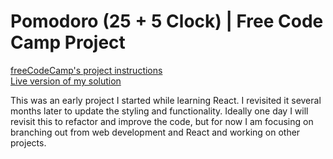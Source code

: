 # Pomodoro (25 + 5 Clock) | Free Code Camp Project

[freeCodeCamp's project instructions](https://www.freecodecamp.org/learn/front-end-development-libraries/front-end-development-libraries-projects/build-a-25--5-clock)  
[Live version of my solution](https://athenascode.github.io/pomodoro/)

This was an early project I started while learning React. I revisited it several months later to update the styling and functionality. Ideally one day I will revisit this to refactor and improve the code, but for now I am focusing on branching out from web development and React and working on other projects.
